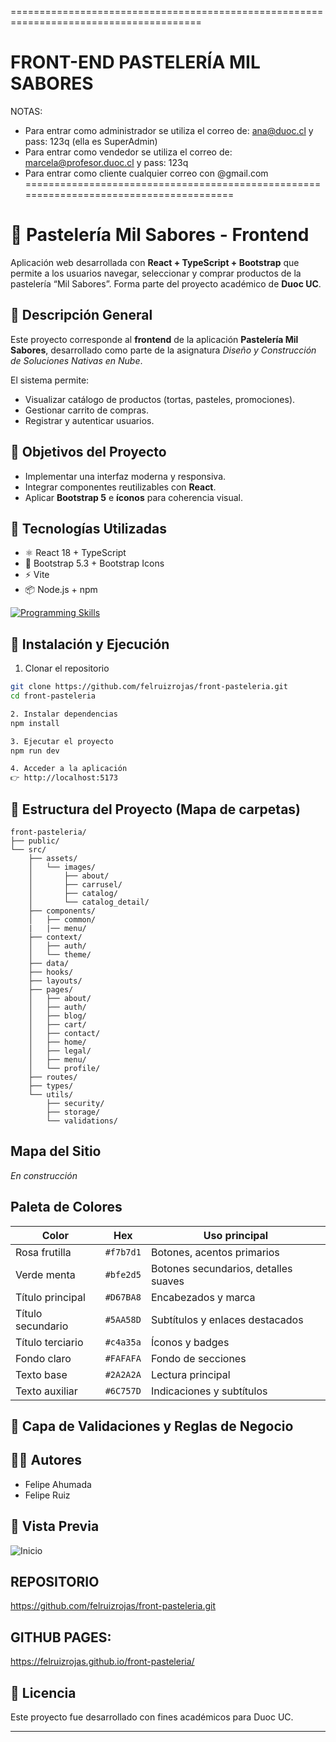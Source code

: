 =======================================================================================
# FRONT-END PASTELERÍA MIL SABORES

NOTAS:
- Para entrar como administrador se utiliza el correo de: ana@duoc.cl y pass: 123q (ella es SuperAdmin)
- Para entrar como vendedor se utiliza el correo de: marcela@profesor.duoc.cl y pass: 123q
- Para entrar como cliente cualquier correo con @gmail.com
=======================================================================================

# 🍰 Pastelería Mil Sabores - Frontend

Aplicación web desarrollada con **React + TypeScript + Bootstrap** que permite a los usuarios navegar, seleccionar y comprar productos de la pastelería “Mil Sabores”. Forma parte del proyecto académico de **Duoc UC**.

## 📝 Descripción General
Este proyecto corresponde al **frontend** de la aplicación **Pastelería Mil Sabores**, desarrollado como parte de la asignatura *Diseño y Construcción de Soluciones Nativas en Nube*.  

El sistema permite:
- Visualizar catálogo de productos (tortas, pasteles, promociones).  
- Gestionar carrito de compras.  
- Registrar y autenticar usuarios.  

## 🎯 Objetivos del Proyecto
- Implementar una interfaz moderna y responsiva.  
- Integrar componentes reutilizables con **React**.  
- Aplicar **Bootstrap 5** e **íconos** para coherencia visual.  

## 🧱 Tecnologías Utilizadas
- ⚛️ React 18 + TypeScript  
- 🎨 Bootstrap 5.3 + Bootstrap Icons  
- ⚡ Vite  
- 📦 Node.js + npm

[![Programming Skills](https://skillicons.dev/icons?i=html,css,bootstrap,react,typescript)](https://skillicons.dev)

## 🚀 Instalación y Ejecución

1. Clonar el repositorio  
```bash
git clone https://github.com/felruizrojas/front-pasteleria.git
cd front-pasteleria

2. Instalar dependencias
npm install

3. Ejecutar el proyecto
npm run dev

4. Acceder a la aplicación
👉 http://localhost:5173
```

## 📂 Estructura del Proyecto (Mapa de carpetas)

```text
front-pasteleria/
├── public/
└── src/
	├── assets/
	│   └── images/
	│       ├── about/
	│       ├── carrusel/
	│       ├── catalog/
	│       └── catalog_detail/
	├── components/
	│   ├── common/
	|	|── menu/
	├── context/
	│   ├── auth/
	│   └── theme/
	├── data/
	├── hooks/
	├── layouts/
	├── pages/
	│   ├── about/
	│   ├── auth/
	│   ├── blog/
	│   ├── cart/
	│   ├── contact/
	│   ├── home/
	│   ├── legal/
	│   ├── menu/
	│   └── profile/
	├── routes/
	├── types/
	└── utils/
		├── security/
		├── storage/
		└── validations/
```

## Mapa del Sitio

_En construcción_

## Paleta de Colores

| Color             | Hex       | Uso principal |
| ---               | ---       | --- |
| Rosa frutilla     | `#f7b7d1` | Botones, acentos primarios |
| Verde menta       | `#bfe2d5` | Botones secundarios, detalles suaves |
| Título principal  | `#D67BA8` | Encabezados y marca |
| Título secundario | `#5AA58D` | Subtítulos y enlaces destacados |
| Título terciario  | `#c4a35a` | Íconos y badges |
| Fondo claro       | `#FAFAFA` | Fondo de secciones |
| Texto base        | `#2A2A2A` | Lectura principal |
| Texto auxiliar    | `#6C757D` | Indicaciones y subtítulos |

## 🧠 Capa de Validaciones y Reglas de Negocio

## 👨‍💻 Autores
- Felipe Ahumada
- Felipe Ruiz

## 📸 Vista Previa
![Inicio](./public/screenshot-home.png)

## REPOSITORIO
https://github.com/felruizrojas/front-pasteleria.git

## GITHUB PAGES:
https://felruizrojas.github.io/front-pasteleria/

## 📜 Licencia
Este proyecto fue desarrollado con fines académicos para Duoc UC.

******************************************************